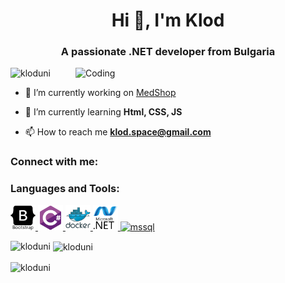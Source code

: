 <h1 align="center">Hi 👋, I'm Klod</h1>
<h3 align="center">A passionate .NET developer from Bulgaria</h3>

<img align="right" alt="Coding" width="400" src="https://media0.giphy.com/media/qgQUggAC3Pfv687qPC/giphy.gif?cid=ecf05e47tk6szlnjessw6rqh56txjt19k5mx8z7seqkdcf89&rid=giphy.gif&ct=g">
<p align="left"> <img src="https://komarev.com/ghpvc/?username=kloduni&label=Profile%20views&color=0e75b6&style=flat" alt="kloduni" /> </p>
</p>

- 🔭 I’m currently working on [MedShop](https://github.com/kloduni/MedShop)

- 🌱 I’m currently learning **Html, CSS, JS**

- 📫 How to reach me **klod.space@gmail.com**

<h3 align="left">Connect with me:</h3>
<p align="left">
</p>

<h3 align="left">Languages and Tools:</h3>
<p align="left"> <a href="https://getbootstrap.com" target="_blank" rel="noreferrer"> <img src="https://raw.githubusercontent.com/devicons/devicon/master/icons/bootstrap/bootstrap-plain-wordmark.svg" alt="bootstrap" width="40" height="40"/> </a> <a href="https://www.w3schools.com/cs/" target="_blank" rel="noreferrer"> <img src="https://raw.githubusercontent.com/devicons/devicon/master/icons/csharp/csharp-original.svg" alt="csharp" width="40" height="40"/> </a> <a href="https://www.docker.com/" target="_blank" rel="noreferrer"> <img src="https://raw.githubusercontent.com/devicons/devicon/master/icons/docker/docker-original-wordmark.svg" alt="docker" width="40" height="40"/> </a> <a href="https://dotnet.microsoft.com/" target="_blank" rel="noreferrer"> <img src="https://raw.githubusercontent.com/devicons/devicon/master/icons/dot-net/dot-net-original-wordmark.svg" alt="dotnet" width="40" height="40"/> </a> <a href="https://www.microsoft.com/en-us/sql-server" target="_blank" rel="noreferrer"> <img src="https://www.svgrepo.com/show/303229/microsoft-sql-server-logo.svg" alt="mssql" width="40" height="40"/> </a> </p>

<p><img align="left" src="https://github-readme-stats.vercel.app/api/top-langs?username=kloduni&show_icons=true&locale=en&layout=compact" alt="kloduni" /></p>

<p>&nbsp;<img align="center" src="https://github-readme-stats.vercel.app/api?username=kloduni&show_icons=true&locale=en" alt="kloduni" /></p>

<p><img align="center" src="https://github-readme-streak-stats.herokuapp.com/?user=kloduni&" alt="kloduni" /></p>
